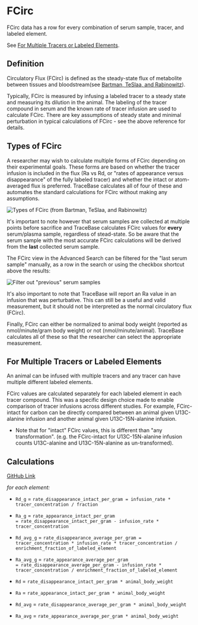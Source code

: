 # FCirc

FCirc data has a row for every combination of serum sample, tracer, and labeled element.

See [For Multiple Tracers or Labeled Elements](FCirc.md#For%20Multiple%20Tracers%20or%20Labeled%20Elements).

## Definition

Circulatory Flux (FCirc) is defined as the steady-state flux of metabolite between tissues and bloodstream(see
[Bartman, TeSlaa, and Rabinowitz](https://doi.org/10.1038/s42255-021-00419-2)).

Typically, FCirc is measured by infusing a labeled tracer to a steady state and measuring its dilution in the animal.
The labeling of the tracer compound in serum and the known rate of tracer infusion are used to calculate FCirc.  There
are key assumptions of steady state and minimal perturbation in typical calculations of FCirc - see the above reference
for details.

## Types of FCirc

A researcher may wish to calculate multiple forms of FCirc depending on their experimental goals.  These forms are based
on whether the tracer infusion is included in the flux (Ra vs Rd, or "rates of appearance versus disappearance" of the
fully labeled tracer) and whether the intact or atom-averaged flux is preferred.  TraceBase calculates all of four of
these and automates the standard calculations for FCirc without making any assumptions.

![Types of FCirc](../Attachments/types_of_fcirc.png)
(from Bartman, TeSlaa, and Rabinowitz)

It's important to note however that serum samples are collected at multiple points before sacrifice and TraceBase
calculates FCirc values for **every** serum/plasma sample, regardless of stead-state.  So be aware that the serum sample
with the most accurate FCirc calculations will be derived from the **last** collected serum sample.

The FCirc view in the Advanced Search can be filtered for the "last serum sample" manually, as a row in the search or
using the checkbox shortcut above the results:

![Filter out "previous" serum samples](../Attachments/last_serum_sample.png)

It's also important to note that TraceBase will report an Ra value in an infusion that was perturbative.  This can still
be a useful and valid measurement, but it should not be interpreted as the normal circulatory flux (FCirc).

Finally, FCirc can either be normalized to animal body weight (reported as nmol/minute/gram body weight) or not
(nmol/minute/animal).  TraceBase calculates all of these so that the researcher can select the appropriate measurement.

## For Multiple Tracers or Labeled Elements

An animal can be infused with multiple tracers and any tracer can have multiple different labeled elements.

FCirc values are calculated separately for each labeled element in each tracer compound.  This was a specific design
choice made to enable comparison of tracer infusions across different studies.  For example, FCirc-intact for carbon can
be directly compared between an animal given U13C-alanine infusion and another animal given U13C-15N-alanine infusion.

* Note that for "intact" FCirc values, this is different than "any transformation".  (e.g. the FCirc-intact for
  U13C-15N-alanine infusion counts U13C-alanine and U13C-15N-alanine as un-transformed).

## Calculations

[GitHub Link](https://github.com/Princeton-LSI-ResearchComputing/tracebase/blob/1a7e9f9a05b01e00fdb83b4e1e97ef54c6588302/DataRepo/models/peak_group_label.py#L464-L477)

*for each element:*

* `Rd_g` = `rate_disappearance_intact_per_gram = infusion_rate *
  tracer_concentration / fraction`

* `Ra_g` = `rate_appearance_intact_per_gram
  = rate_disappearance_intact_per_gram - infusion_rate * tracer_concentration`

* `Rd_avg_g` = `rate_disappearance_average_per_gram = tracer_concentration *
  infusion_rate * tracer_concentration /
  enrichment_fraction_of_labeled_element`

* `Ra_avg_g` = `rate_appearance_average_per_gram
  = rate_disappearance_average_per_gram - infusion_rate * tracer_concentration
  / enrichment_fraction_of_labeled_element`

* `Rd` = `rate_disappearance_intact_per_gram * animal_body_weight`

* `Ra` = `rate_appearance_intact_per_gram * animal_body_weight`

* `Rd_avg` = `rate_disappearance_average_per_gram * animal_body_weight`

* `Ra_avg` = `rate_appearance_average_per_gram * animal_body_weight`
